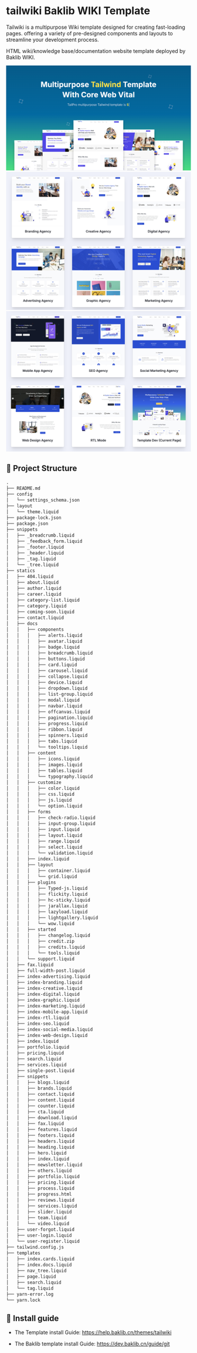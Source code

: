 # tailwiki Baklib WIKI Template

Tailwiki is a multipurpose Wiki template designed for creating fast-loading pages.  offering a variety of pre-designed components and layouts to streamline your development process.

HTML wiki/knowledge base/documentation website template deployed by Baklib WIKI.

![Baklib WIKI based index theme](./assets/images/theme/index.png)
![Baklib WIKI based index theme](./assets/images/theme/index-1.png)
![Baklib WIKI based page theme](./assets/images/theme/index-2.png)


## 🚀 Project Structure

```
.
├── README.md
├── config
│   └── settings_schema.json
├── layout
│   └── theme.liquid
├── package-lock.json
├── package.json
├── snippets
│   ├── _breadcrumb.liquid
│   ├── _feedback_form.liquid
│   ├── _footer.liquid
│   ├── _header.liquid
│   ├── _tag.liquid
│   └── _tree.liquid
├── statics
│   ├── 404.liquid
│   ├── about.liquid
│   ├── author.liquid
│   ├── career.liquid
│   ├── category-list.liquid
│   ├── category.liquid
│   ├── coming-soon.liquid
│   ├── contact.liquid
│   ├── docs
│   │   ├── components
│   │   │   ├── alerts.liquid
│   │   │   ├── avatar.liquid
│   │   │   ├── badge.liquid
│   │   │   ├── breadcrumb.liquid
│   │   │   ├── buttons.liquid
│   │   │   ├── card.liquid
│   │   │   ├── carousel.liquid
│   │   │   ├── collapse.liquid
│   │   │   ├── device.liquid
│   │   │   ├── dropdown.liquid
│   │   │   ├── list-group.liquid
│   │   │   ├── modal.liquid
│   │   │   ├── navbar.liquid
│   │   │   ├── offcanvas.liquid
│   │   │   ├── pagination.liquid
│   │   │   ├── progress.liquid
│   │   │   ├── ribbon.liquid
│   │   │   ├── spinners.liquid
│   │   │   ├── tabs.liquid
│   │   │   └── tooltips.liquid
│   │   ├── content
│   │   │   ├── icons.liquid
│   │   │   ├── images.liquid
│   │   │   ├── tables.liquid
│   │   │   └── typography.liquid
│   │   ├── customize
│   │   │   ├── color.liquid
│   │   │   ├── css.liquid
│   │   │   ├── js.liquid
│   │   │   └── option.liquid
│   │   ├── forms
│   │   │   ├── check-radio.liquid
│   │   │   ├── input-group.liquid
│   │   │   ├── input.liquid
│   │   │   ├── layout.liquid
│   │   │   ├── range.liquid
│   │   │   ├── select.liquid
│   │   │   └── validation.liquid
│   │   ├── index.liquid
│   │   ├── layout
│   │   │   ├── container.liquid
│   │   │   └── grid.liquid
│   │   ├── plugins
│   │   │   ├── Typed-js.liquid
│   │   │   ├── flickity.liquid
│   │   │   ├── hc-sticky.liquid
│   │   │   ├── jarallax.liquid
│   │   │   ├── lazyload.liquid
│   │   │   ├── lightgallery.liquid
│   │   │   └── wow.liquid
│   │   ├── started
│   │   │   ├── changelog.liquid
│   │   │   ├── credit.zip
│   │   │   ├── credits.liquid
│   │   │   └── tools.liquid
│   │   └── support.liquid
│   ├── fax.liquid
│   ├── full-width-post.liquid
│   ├── index-advertising.liquid
│   ├── index-branding.liquid
│   ├── index-creative.liquid
│   ├── index-digital.liquid
│   ├── index-graphic.liquid
│   ├── index-marketing.liquid
│   ├── index-mobile-app.liquid
│   ├── index-rtl.liquid
│   ├── index-seo.liquid
│   ├── index-social-media.liquid
│   ├── index-web-design.liquid
│   ├── index.liquid
│   ├── portfolio.liquid
│   ├── pricing.liquid
│   ├── search.liquid
│   ├── services.liquid
│   ├── single-post.liquid
│   ├── snippets
│   │   ├── blogs.liquid
│   │   ├── brands.liquid
│   │   ├── contact.liquid
│   │   ├── content.liquid
│   │   ├── counter.liquid
│   │   ├── cta.liquid
│   │   ├── download.liquid
│   │   ├── fax.liquid
│   │   ├── features.liquid
│   │   ├── footers.liquid
│   │   ├── headers.liquid
│   │   ├── heading.liquid
│   │   ├── hero.liquid
│   │   ├── index.liquid
│   │   ├── newsletter.liquid
│   │   ├── others.liquid
│   │   ├── portfolio.liquid
│   │   ├── pricing.liquid
│   │   ├── process.liquid
│   │   ├── progress.html
│   │   ├── reviews.liquid
│   │   ├── services.liquid
│   │   ├── slider.liquid
│   │   ├── team.liquid
│   │   └── video.liquid
│   ├── user-forgot.liquid
│   ├── user-login.liquid
│   └── user-register.liquid
├── tailwind.config.js
├── templates
│   ├── index.cards.liquid
│   ├── index.docs.liquid
│   ├── nav_tree.liquid
│   ├── page.liquid
│   ├── search.liquid
│   └── tag.liquid
├── yarn-error.log
└── yarn.lock
```


## 🧞 Install guide


- The Template install Guide: https://help.baklib.cn/themes/tailwiki

- The Baklib template install Guide: https://dev.baklib.cn/guide/git
